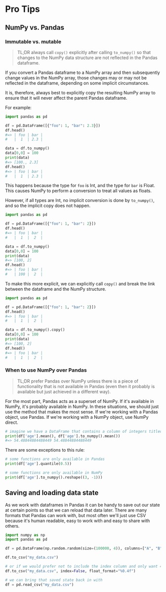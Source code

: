 # Pro Tips

## NumPy vs. Pandas

### Immutable vs. mutable

> TL;DR always call `copy()` explicitly after calling `to_numpy()` so that changes to the NumPy data structure are not reflected in the Pandas dataframe.

If you convert a Pandas dataframe to a NumPy array and then subsequently change values in the NumPy array, those changes may or may not be reflected in the dataframe, depending on some implicit circumstances.

It is, therefore, always best to explicitly copy the resulting NumPy array to ensure that it will never affect the parent Pandas dataframe.

For example:

```python
import pandas as pd

df = pd.DataFrame([{"foo": 1, "bar": 2.3}])
df.head()
#=> | foo | bar |
#   |  1  | 2.3 |

data = df.to_numpy()
data[0,0] = 100
print(data)
#=> [100., 2.3]
df.head()
#=> | foo | bar |
#   |  1  | 2.3 |
```

This happens because the type for `foo` is Int, and the type for `bar` is Float. This causes NumPy to perform a conversion to treat all values as floats.

However, if all types are Int, no implicit conversion is done by `to_numpy()`, and so the implicit copy does not happen.

```python
import pandas as pd

df = pd.DataFrame([{"foo": 1, "bar": 2}])
df.head()
#=> | foo | bar |
#   |  1  |  2  |

data = df.to_numpy()
data[0,0] = 100
print(data)
#=> [100, 2]
df.head()
#=> | foo | bar |
#   | 100 |  2  |
```

To make this more explicit, we can explicitly call `copy()` and break the link between the dataframe and the NumPy structure.

```python
import pandas as pd

df = pd.DataFrame([{"foo": 1, "bar": 2}])
df.head()
#=> | foo | bar |
#   |  1  |  2  |

data = df.to_numpy().copy()
data[0,0] = 100
print(data)
#=> [100, 2]
df.head()
#=> | foo | bar |
#   |  1  |  2  |
```

### When to use NumPy over Pandas

> TL;DR prefer Pandas over NumPy unless there is a piece of functionality that is not available in Pandas (even then it probably is available but just achieved in a different way).

For the most part, Pandas acts as a superset of NumPy. If it's available in NumPy, it's probably available in NumPy. In these situations, we should just use the method that makes the most sense. If we're working with a Pandas object, use Pandas. If we're working with a NumPy object, use NumPy direct.

```python
# imagine we have a DataFrame that contains a column of integers titled `age`
print(df['age'].mean(), df['age'].to_numpy().mean())
#=> 54.48844884488449 54.48844884488449
```

There are some exceptions to this rule:

```python
# some functions are only available in Pandas
print(df['age'].quantile(0.5))

# some functions are only available in NumPy
print(df['age'].to_numpy().reshape((3, -1)))
```

## Saving and loading data state

As we work with dataframes in Pandas it can be handy to save out our state at certain points so that we can reload that data later. There are many formats that Pandas can work with, but most often we'll just use CSV because it's human readable, easy to work with and easy to share with others.

```python
import numpy as np
import pandas as pd

df = pd.DataFrame(np.random.random(size=(100000, 4)), columns=["A", "B", "C", "D"])

df.to_csv("my_data.csv")

# or if we would prefer not to include the index column and only want 4 significant digits...
df.to_csv("my_data.csv", index=False, float_format="%0.4f")

# we can bring that saved state back in with
df = pd.read_csv("my_data.csv")
```